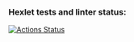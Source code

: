 ### Hexlet tests and linter status:
[![Actions Status](https://github.com/HardAndHeavy/python-project-lvl1/workflows/hexlet-check/badge.svg)](https://github.com/HardAndHeavy/python-project-lvl1/actions)